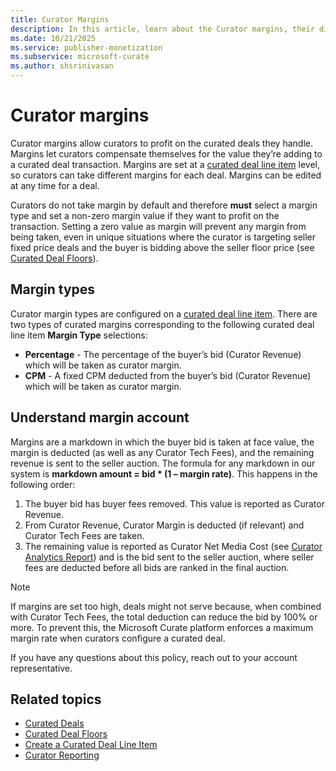 ```yaml
---
title: Curator Margins
description: In this article, learn about the Curator margins, their different types, and how they are calculated.
ms.date: 10/21/2025
ms.service: publisher-monetization
ms.subservice: microsoft-curate
ms.author: shsrinivasan
---
```


# Curator margins

Curator margins allow curators to profit on the curated deals they handle. Margins let curators compensate themselves for the value they’re adding to a curated deal transaction. Margins are set at a [curated deal line item](create-a-curated-deal-line-item.md) level, so curators can take different margins for each deal. Margins can be edited at any time for a deal.

Curators do not take margin by default and therefore **must** select a margin type and set a non-zero margin value if they want to profit on the transaction. Setting a zero value as margin will prevent any margin from being taken, even in unique situations where the curator is targeting seller fixed price deals and the buyer is bidding above the seller floor price (see [Curated Deal Floors](curated-deal-floors.md)).

## Margin types

Curator margin types are configured on a [curated deal line item](create-a-curated-deal-line-item.md). There are two types of curated margins corresponding to the following curated deal line item **Margin Type** selections:

- **Percentage** - The percentage of the buyer’s bid (Curator Revenue) which will be taken as curator margin.
- **CPM** - A fixed CPM deducted from the buyer’s bid (Curator Revenue) which will be taken as curator margin.

## Understand margin account

Margins are a markdown in which the buyer bid is taken at face value, the margin is deducted (as well as any Curator Tech Fees), and the remaining revenue is sent to the seller auction. The formula for any markdown in our system is **markdown amount = bid \* (1 – margin rate)**. This happens in the following order:

1. The buyer bid has buyer fees removed. This value is reported as Curator Revenue.
1. From Curator Revenue, Curator Margin is deducted (if relevant) and Curator Tech Fees are taken.
1. The remaining value is reported as Curator Net Media Cost (see [Curator Analytics Report](curator-analytics-report.md)) and is the bid sent to the seller auction, where seller fees are deducted before all bids are ranked in the final auction.

> [!NOTE]
> If margins are set too high, deals might not serve because, when combined with Curator Tech Fees, the total deduction can reduce the bid by 100% or more. To prevent this, the Microsoft Curate platform enforces a maximum margin rate when curators configure a curated deal.
>
> If you have any questions about this policy, reach out to your account representative.

## Related topics

- [Curated Deals](curated-deals.md)
- [Curated Deal Floors](curated-deal-floors.md)
- [Create a Curated Deal Line Item](create-a-curated-deal-line-item.md)
- [Curator Reporting](curator-reporting.md)
